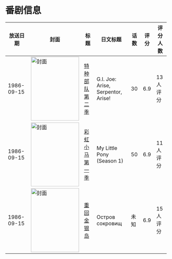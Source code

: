 # 番剧信息

|放送日期|封面|标题|日文标题|话数|评分|评分人数|
|---|---|---|---|---|---|---|
|1986-09-15|<img src="//lain.bgm.tv/pic/cover/c/3d/8b/77140_TM5QX.jpg" alt="封面" style="width:150px;height:200px;object-fit:cover;">|[特种部队 第二季](https://bangumi.tv/subject/77140)|G.I. Joe: Arise, Serpentor, Arise!|30|6.9|13人评分|
|1986-09-15|<img src="//lain.bgm.tv/pic/cover/c/ea/3d/126722_7QpH2.jpg" alt="封面" style="width:150px;height:200px;object-fit:cover;">|[彩虹小马 第一季](https://bangumi.tv/subject/126722)|My Little Pony (Season 1)|50|6.9|11人评分|
|1986-09-15|<img src="//lain.bgm.tv/pic/cover/c/53/c2/316797_k7Ko2.jpg" alt="封面" style="width:150px;height:200px;object-fit:cover;">|[重回金银岛](https://bangumi.tv/subject/316797)|Остров сокровищ|未知|6.9|15人评分|
